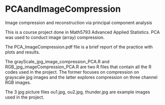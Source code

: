 # PCAandImageCompression
Image compression and reconstruction via principal component analysis


This is a course project done in Math5793 Advanced Applied Statistics. PCA was used to conduct image (array) compression.

The PCA_ImageCompression.pdf file is a brief report of the practice with plots and results.

The grayScale_jpg_image_compression_PCA.R and RGB_jpg_imageCompression_PCA.R are two R files that contain all the R codes used in the project. The former focuses on compression on grayscale jpg images and the latter explores compression on three channel RGB images.

The 3 jpg picture files ou1.jpg, ou2.jpg, thunder.jpg are example images used in the project.


